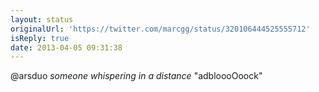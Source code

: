 ```yaml
---
layout: status
originalUrl: 'https://twitter.com/marcgg/status/320106444525555712'
isReply: true
date: 2013-04-05 09:31:38
---
```


@arsduo *someone whispering in a distance* "adbloooOoock"
